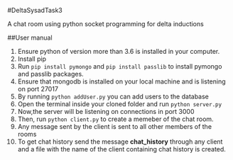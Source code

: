 #DeltaSysadTask3

A chat room using python socket programming for delta inductions

##User manual

1. Ensure python of version more than 3.6 is installed in your computer.
2. Install pip
3. Run ```pip install pymongo``` and ```pip install passlib``` to install pymongo and passlib packages.
4. Ensure that mongodb is installed on your local machine and is listening on port 27017
5. By running ``` python addUser.py ``` you can add users to the database
6. Open the terminal inside your cloned folder and run ```python server.py```
7. Now,the server will be listening on connections in port 3000
8. Then, run ```python client.py``` to create a memeber of the chat room.
9. Any message sent by the client is sent to all other members of the rooms
10. To get chat history send the message **chat_history** through any client and a file with the name of the client containing chat history is created.
